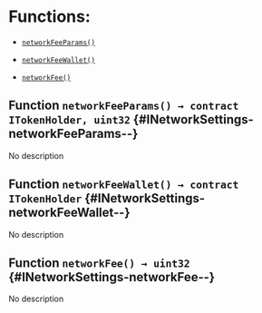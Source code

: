 # Functions:

- [`networkFeeParams()`](#INetworkSettings-networkFeeParams--)

- [`networkFeeWallet()`](#INetworkSettings-networkFeeWallet--)

- [`networkFee()`](#INetworkSettings-networkFee--)

## Function `networkFeeParams() → contract ITokenHolder, uint32` {#INetworkSettings-networkFeeParams--}

No description

## Function `networkFeeWallet() → contract ITokenHolder` {#INetworkSettings-networkFeeWallet--}

No description

## Function `networkFee() → uint32` {#INetworkSettings-networkFee--}

No description
